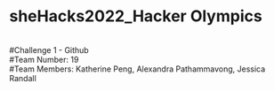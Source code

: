 # sheHacks2022_Hacker Olympics
<br />
#Challenge 1 - Github
<br />
#Team Number: 19
<br />
#Team Members: Katherine Peng, Alexandra Pathammavong, Jessica Randall
